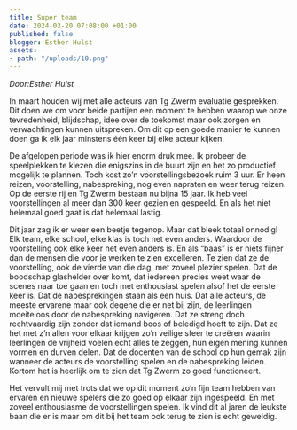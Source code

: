```yaml
---
title: Super team
date: 2024-03-20 07:08:00 +01:00
published: false
blogger: Esther Hulst
assets:
- path: "/uploads/10.png"
---
```


*Door:Esther Hulst*

In maart houden wij met alle acteurs van Tg Zwerm evaluatie gesprekken. Dit doen we om voor beide partijen een moment te hebben waarop we onze tevredenheid, blijdschap, idee over de toekomst maar ook zorgen en verwachtingen kunnen uitspreken. Om dit op een goede manier te kunnen doen ga ik elk jaar minstens één keer bij elke acteur kijken. 

De afgelopen periode was ik hier enorm druk mee. Ik probeer de speelplekken te kiezen die enigszins in de buurt zijn en het zo productief mogelijk te plannen. Toch kost zo’n voorstellingsbezoek ruim 3 uur. Er heen reizen, voorstelling, nabespreking, nog even napraten en weer terug reizen. Op de eerste rij en Tg Zwerm bestaan nu bijna 15 jaar. Ik heb veel voorstellingen al meer dan 300 keer gezien en gespeeld. En als het niet helemaal goed gaat is dat helemaal lastig.

Dit jaar zag ik er weer een beetje tegenop. Maar dat bleek totaal onnodig! Elk team, elke school, elke klas is toch net even anders. Waardoor de voorstelling ook elke keer net even anders is. En als “baas” is er niets fijner dan de mensen die voor je werken te zien excelleren. Te zien dat ze de voorstelling, ook de vierde van die dag, met zoveel plezier spelen. Dat de boodschap glashelder over komt, dat iedereen precies weet waar de scenes naar toe gaan en toch met enthousiast spelen alsof het de eerste keer is. Dat de nabesprekingen staan als een huis. Dat alle acteurs, de meeste ervarene maar ook degene die er net bij zijn, de leerlingen moeiteloos door de nabespreking navigeren. Dat ze streng doch rechtvaardig zijn zonder dat iemand boos of beledigd hoeft te zijn. Dat ze het met z’n allen voor elkaar krijgen zo’n veilige sfeer te creëren waarin leerlingen de vrijheid voelen echt alles te zeggen, hun eigen mening kunnen vormen en durven delen. Dat de docenten van de school op hun gemak zijn wanneer de acteurs de voorstelling spelen en de nabespreking leiden. Kortom het is heerlijk om te zien dat Tg Zwerm zo goed functioneert. 

Het vervult mij met trots dat we op dit moment zo’n fijn team hebben van ervaren en nieuwe spelers die zo goed op elkaar zijn ingespeeld. En met zoveel enthousiasme de voorstellingen spelen. Ik vind dit al jaren de leukste baan die er is maar om dit bij het team ook terug te zien is echt geweldig.